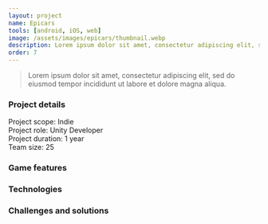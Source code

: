 ```yaml
---
layout: project
name: Epicars
tools: [android, iOS, web]
image: /assets/images/epicars/thumbnail.webp
description: Lorem ipsum dolor sit amet, consectetur adipiscing elit, sed do eiusmod tempor incididunt ut labore et dolore magna aliqua.
order: 7
---
```


> Lorem ipsum dolor sit amet, consectetur adipiscing elit, sed do eiusmod tempor incididunt ut labore et dolore magna aliqua.

### Project details

Project scope: Indie  
Project role: Unity Developer  
Project duration: 1 year  
Team size: 25

### Game features

### Technologies

### Challenges and solutions